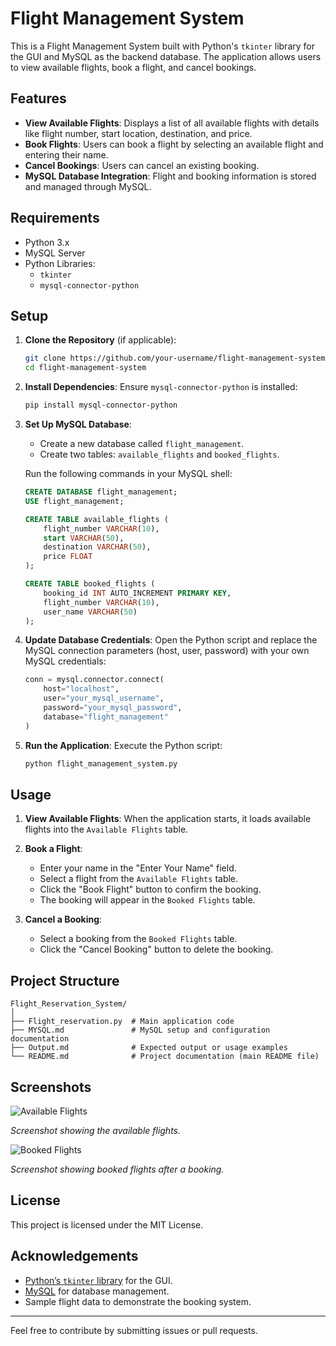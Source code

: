 # Flight Management System

This is a Flight Management System built with Python's `tkinter` library for the GUI and MySQL as the backend database. The application allows users to view available flights, book a flight, and cancel bookings.

## Features

- **View Available Flights**: Displays a list of all available flights with details like flight number, start location, destination, and price.
- **Book Flights**: Users can book a flight by selecting an available flight and entering their name.
- **Cancel Bookings**: Users can cancel an existing booking.
- **MySQL Database Integration**: Flight and booking information is stored and managed through MySQL.

## Requirements

- Python 3.x
- MySQL Server
- Python Libraries:
  - `tkinter`
  - `mysql-connector-python`

## Setup

1. **Clone the Repository** (if applicable):
   ```bash
   git clone https://github.com/your-username/flight-management-system.git
   cd flight-management-system
   ```

2. **Install Dependencies**:
   Ensure `mysql-connector-python` is installed:
   ```bash
   pip install mysql-connector-python
   ```

3. **Set Up MySQL Database**:
   - Create a new database called `flight_management`.
   - Create two tables: `available_flights` and `booked_flights`.

   Run the following commands in your MySQL shell:

   ```sql
   CREATE DATABASE flight_management;
   USE flight_management;

   CREATE TABLE available_flights (
       flight_number VARCHAR(10),
       start VARCHAR(50),
       destination VARCHAR(50),
       price FLOAT
   );

   CREATE TABLE booked_flights (
       booking_id INT AUTO_INCREMENT PRIMARY KEY,
       flight_number VARCHAR(10),
       user_name VARCHAR(50)
   );
   ```

4. **Update Database Credentials**:
   Open the Python script and replace the MySQL connection parameters (host, user, password) with your own MySQL credentials:

   ```python
   conn = mysql.connector.connect(
       host="localhost",
       user="your_mysql_username",
       password="your_mysql_password",
       database="flight_management"
   )
   ```

5. **Run the Application**:
   Execute the Python script:
   ```bash
   python flight_management_system.py
   ```

## Usage

1. **View Available Flights**: When the application starts, it loads available flights into the `Available Flights` table.

2. **Book a Flight**:
   - Enter your name in the "Enter Your Name" field.
   - Select a flight from the `Available Flights` table.
   - Click the "Book Flight" button to confirm the booking.
   - The booking will appear in the `Booked Flights` table.

3. **Cancel a Booking**:
   - Select a booking from the `Booked Flights` table.
   - Click the "Cancel Booking" button to delete the booking.

## Project Structure
```plaintext
Flight_Reservation_System/
│
├── Flight_reservation.py  # Main application code
├── MYSQL.md               # MySQL setup and configuration documentation
├── Output.md              # Expected output or usage examples
└── README.md              # Project documentation (main README file)
```

## Screenshots

![Available Flights](https://github.com/user-attachments/assets/9b248fa8-cef2-4901-852e-abc839f9fb05)

*Screenshot showing the available flights.*

![Booked Flights](https://github.com/user-attachments/assets/3c69edb0-7d71-4d39-b593-32bfd3b0c7f0)

*Screenshot showing booked flights after a booking.*

## License

This project is licensed under the MIT License.

## Acknowledgements

- [Python’s `tkinter` library](https://docs.python.org/3/library/tkinter.html) for the GUI.
- [MySQL](https://www.mysql.com/) for database management.
- Sample flight data to demonstrate the booking system.

---

Feel free to contribute by submitting issues or pull requests.

